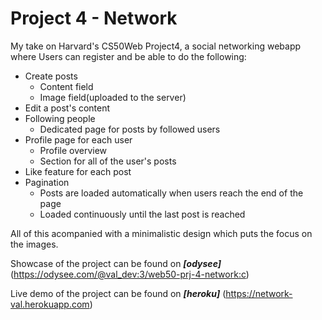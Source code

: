 # Project 4 - Network

My take on Harvard's CS50Web Project4, a social networking webapp where Users can register and be able to do the following:

 - Create posts
   - Content field
   - Image field(uploaded to the server)
 - Edit a post's content
 - Following people
   - Dedicated page for posts by followed users
 - Profile page for each user
   - Profile overview
   - Section for all of the user's posts
 - Like feature for each post
 - Pagination
   - Posts are loaded automatically when users reach the 
   end of the page
   - Loaded continuously until the last post is reached

 All of this acompanied with a minimalistic design which 
puts the focus on the images.

Showcase of the project can be found on ***[odysee]***
(https://odysee.com/@val_dev:3/web50-prj-4-network:c)

Live demo of the project can be found on ***[heroku]***
(https://network-val.herokuapp.com)
